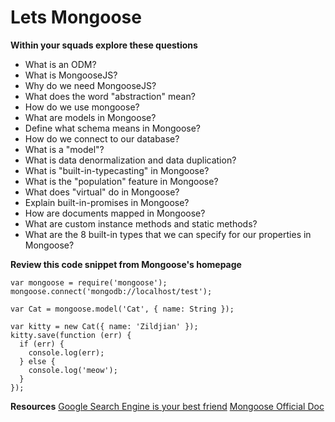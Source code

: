 # Lets Mongoose

**Within your squads explore these questions**

- What is an ODM?
- What is MongooseJS?
- Why do we need MongooseJS?
- What does the word "abstraction" mean?
- How do we use mongoose?
- What are models in Mongoose?
- Define what schema means in Mongoose?
- How do we connect to our database?
- What is a "model"?
- What is data denormalization and data duplication?
- What is "built-in-typecasting" in Mongoose?
- What is the "population" feature in Mongoose?
- What does "virtual" do in Mongoose?
- Explain built-in-promises in Mongoose?
- How are documents mapped in Mongoose?
- What are custom instance methods and static methods?
- What are the 8 built-in types that we can specify for our properties in Mongoose?

**Review this code snippet from Mongoose's homepage**

```
var mongoose = require('mongoose');
mongoose.connect('mongodb://localhost/test');

var Cat = mongoose.model('Cat', { name: String });

var kitty = new Cat({ name: 'Zildjian' });
kitty.save(function (err) {
  if (err) {
    console.log(err);
  } else {
    console.log('meow');
  }
});

```

**Resources**
[Google Search Engine is your best friend](https://www.google.com/)
[Mongoose Official Doc](http://mongoosejs.com/)


